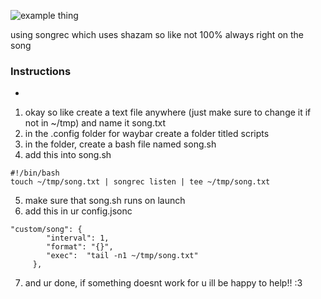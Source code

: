 ![example thing](https://github.com/user-attachments/assets/e4366309-3a1a-426a-8409-70248f042634)

using songrec which uses shazam so like not 100% always right on the song

### Instructions
-
1. okay so like create a text file anywhere (just make sure to change it if not in ~/tmp) and name it song.txt
2. in the .config folder for waybar create a folder titled scripts 
3. in the folder, create a bash file named song.sh
4. add this into song.sh 
```
#!/bin/bash
touch ~/tmp/song.txt | songrec listen | tee ~/tmp/song.txt
```
5. make sure that song.sh runs on launch
6. add this in ur config.jsonc
```
"custom/song": {
        "interval": 1,
        "format": "{}",
        "exec":  "tail -n1 ~/tmp/song.txt"
     },
```
7. and ur done, if something doesnt work for u ill be happy to help!! :3
